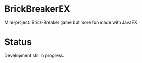 # BrickBreakerEX
Mini-project: Brick-Breaker game but more fun made with JavaFX

# Status
Development still in progress.
